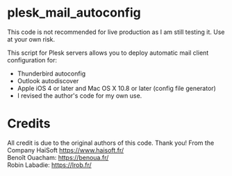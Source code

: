 # plesk_mail_autoconfig
This code is not recommended for live production as I am still testing it. Use at your own risk. 

This script for Plesk servers allows you to deploy automatic mail client configuration for:

- Thunderbird autoconfig
- Outlook autodiscover
- Apple iOS 4 or later and Mac OS X 10.8 or later (config file generator)
- I revised the author's code for my own use. 

 # Credits
All credit is due to the original authors of this code.  Thank you!
From the Company HaiSoft https://www.haisoft.fr/  
Benoît Ouacham: https://benoua.fr/  
Robin Labadie: https://lrob.fr/  
